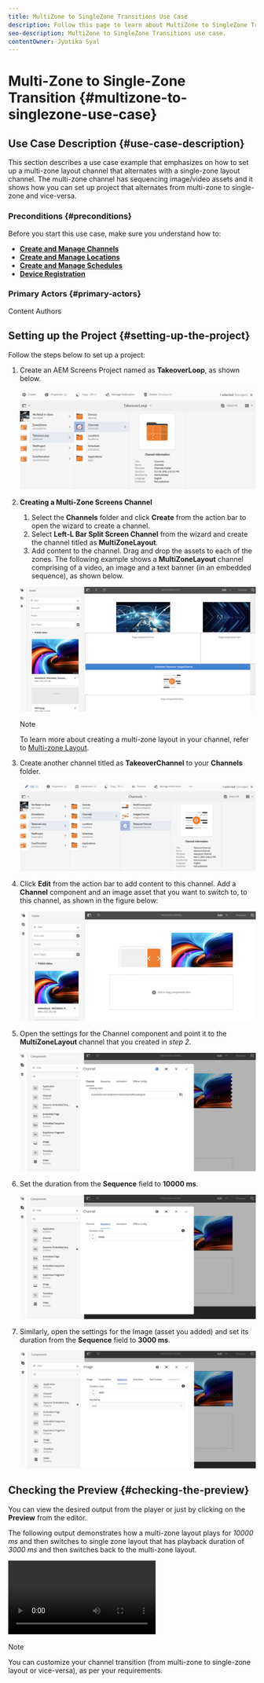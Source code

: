 ```yaml
---
title: MultiZone to SingleZone Transitions Use Case
description: Follow this page to learn about MultiZone to SingleZone Transitions use case.
seo-description: MultiZone to SingleZone Transitions use case.
contentOwner: Jyotika Syal
---
```


# Multi-Zone to Single-Zone Transition {#multizone-to-singlezone-use-case}


## Use Case Description {#use-case-description}

This section describes a use case example that emphasizes on how to set up a multi-zone layout channel that alternates with a single-zone layout channel. The multi-zone channel has sequencing image/video assets and it shows how you can set up project that alternates from multi-zone to single-zone and vice-versa.

### Preconditions {#preconditions}

Before you start this use case, make sure you understand how to:

* **[Create and Manage Channels](managing-channels.md)**
* **[Create and Manage Locations](managing-locations.md)**
* **[Create and Manage Schedules](managing-schedules.md)**
* **[Device Registration](device-registration.md)**

### Primary Actors {#primary-actors}

Content Authors

## Setting up the Project {#setting-up-the-project}

Follow the steps below to set up a project:

1. Create an AEM Screens Project named as **TakeoverLoop**, as shown below.

   ![asset](assets/mz-to-sz1.png)


1. **Creating a Multi-Zone Screens Channel**

    1. Select the **Channels** folder and click **Create** from the action bar to open the wizard to create a channel.
    1. Select **Left-L Bar Split Screen Channel** from the wizard and create the channel titled as **MultiZoneLayout**.
    1. Add content to the channel. Drag and drop the assets to each of the zones. The following example shows a **MultiZoneLayout** channel comprising of a video, an image and a text banner (in an embedded sequence), as shown below.

    ![asset](assets/mz-to-sz2.png)

    >[!NOTE]
    >
    >To learn more about creating a multi-zone layout in your channel, refer to [Multi-zone Layout](multi-zone-layout-aem-screens.md).

      
1. Create another channel titled as **TakeoverChannel** to your **Channels** folder.

   ![asset](assets/mz-to-sz3.png)

1. Click **Edit** from the action bar to add content to this channel. Add a **Channel** component and an image asset that you want to switch to, to this channel, as shown in the figure below:

   ![asset](assets/mz-to-sz4.png)

1. Open the settings for the Channel component and point it to the **MultiZoneLayout** channel that you created  in *step 2*.

   ![asset](assets/mz-to-sz5.png)

1. Set the duration from the **Sequence** field to **10000 ms**.

   ![asset](assets/mz-to-sz6.png)   

1. Similarly, open the settings for the Image (asset you added)  and set its duration from the **Sequence** field to **3000 ms**.

   ![asset](assets/mz-to-sz7.png)   

## Checking the Preview {#checking-the-preview}

You can view the desired output from the player or just by clicking on the **Preview** from the editor.

The following output demonstrates how a multi-zone layout plays for *10000 ms* and then switches to single zone layout that has playback duration of *3000 ms* and then switches back to the multi-zone layout.

   ![video](assets/sz-mzvideo.mov) 

>[!NOTE]
>
>You can customize your channel transition (from multi-zone to single-zone layout or vice-versa), as per your requirements.  